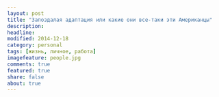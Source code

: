 ```yaml
---
layout: post
title: "Запоздалая адаптация или какие они все-таки эти Американцы"
description: 
headline: 
modified: 2014-12-18
category: personal
tags: [жизнь, личное, работа]
imagefeature: people.jpg
comments: true
featured: true
share: false
about: true
---
```



